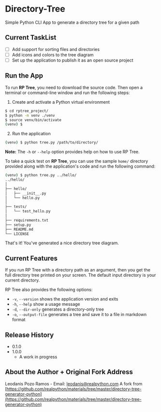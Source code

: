 # Directory-Tree
Simple Python CLI App to generate a directory tree for a given path

## Current TaskList

- [ ] Add support for sorting files and directories
- [ ] Add icons and colors to the tree diagram
- [ ] Set up the application to publish it as an open source project

## Run the App

To run **RP Tree**, you need to download the source code. Then open a terminal or command-line window and run the following steps:

1. Create and activate a Python virtual environment

```sh
$ cd rptree_project/
$ python -m venv ./venv
$ source venv/bin/activate
(venv) $
```

2. Run the application

```sh
(venv) $ python tree.py /path/to/directory/
```

**Note:** The `-h` or `--help` option provides help on how to use RP Tree.

To take a quick test on **RP Tree**, you can use the sample `home/` directory provided along with the application's code and run the following command:

```sh
(venv) $ python tree.py ../hello/
../hello/
│
├── hello/
│   ├── __init__.py
│   └── hello.py
│
├── tests/
│   └── test_hello.py
│
├── requirements.txt
├── setup.py
├── README.md
└── LICENSE
```

That's it! You've generated a nice directory tree diagram.

## Current Features

If you run RP Tree with a directory path as an argument, then you get the full directory tree printed on your screen. The default input directory is your current directory.

RP Tree also provides the following options:

- `-v`, `--version` shows the application version and exits
- `-h`, `--help` show a usage message
- `-d`, `--dir-only` generates a directory-only tree
- `-o`, `--output-file` generates a tree and save it to a file in markdown format

## Release History

- 0.1.0
- 1.0.0
  - A work in progress

## About the Author + Original Fork Address

Leodanis Pozo Ramos - Email: leodanis@realpython.com
A fork from [https://github.com/realpython/materials/tree/master/directory-tree-generator-python](https://github.com/realpython/materials/tree/master/directory-tree-generator-python)
